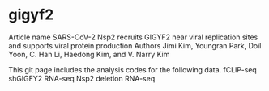 # gigyf2

Article name
SARS-CoV-2 Nsp2 recruits GIGYF2 near viral replication sites and supports viral protein production
Authors
Jimi Kim, Youngran Park, Doil Yoon, C. Han Li, Haedong Kim, and V. Narry Kim

This git page includes the analysis codes for the following data.
fCLIP-seq
shGIGFY2 RNA-seq
Nsp2 deletion RNA-seq
